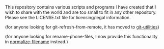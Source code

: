 This repository contains various scripts and programs I have created that I
wish to share with the world and are too small to fit in any other repository.
Please see the LICENSE.txt file for licensing/legal information.

(for anyone looking for git-refresh-from-remote, it has moved to
[git-utilities](https://github.com/andrewferrier/git-utilities))

(for anyone looking for rename-phone-files, I now provide this functionality
in [normalize-filename](https://github.com/andrewferrier/normalize-filename)
instead.)
